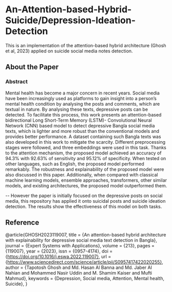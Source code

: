 # An-Attention-based-Hybrid-Suicide/Depression-Ideation-Detection
This is an implementation of the attention-based hybrid architecture (Ghosh et al, 2023) applied on suicide social media notes detection.

## About the Paper
### Abstract
Mental health has become a major concern in recent years. Social media have been increasingly used as platforms to gain insight into a person’s mental health condition by analysing the posts and comments, which are textual in nature. By analysing these texts, depressive posts can be detected. To facilitate this process, this work presents an attention-based bidirectional Long Short-Term Memory (LSTM)- Convolutional Neural Network (CNN) based model to detect depressive Bangla social media texts, which is lighter and more robust than the conventional models and provides better performance. A dataset containing such Bangla texts was also developed in this work to mitigate the scarcity. Different preprocessing stages were followed, and three embeddings were used in this task. Thanks to the attention mechanism, the proposed model achieved an accuracy of 94.3% with 92.63% of sensitivity and 95.12% of specificity. When tested on other languages, such as English, the proposed model performed remarkably. The robustness and explainability of the proposed model were also discussed in this paper. Additionally, when compared with classical machine learning models, ensemble approaches, transformers, other similar models, and existing architectures, the proposed model outperformed them.

-- However the paper is initially focused on the depressive posts on social media, this repository has applied it onto suicidal posts and suicide ideation detection. The results show the effectiveness of this model on both tasks.

## Reference

@article{GHOSH2023119007,
title = {An attention-based hybrid architecture with explainability for depressive social media text detection in Bangla},
journal = {Expert Systems with Applications},
volume = {213},
pages = {119007},
year = {2023},
issn = {0957-4174},
doi = {https://doi.org/10.1016/j.eswa.2022.119007},
url = {https://www.sciencedirect.com/science/article/pii/S0957417422020255},
author = {Tapotosh Ghosh and Md. Hasan Al Banna and Md. Jaber Al Nahian and Mohammed Nasir Uddin and M. Shamim Kaiser and Mufti Mahmud},
keywords = {Depression, Social media, Attention, Mental health, Suicide},
}
